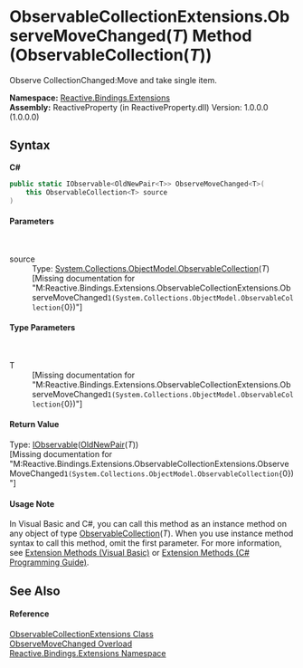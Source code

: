 # ObservableCollectionExtensions.ObserveMoveChanged(*T*) Method (ObservableCollection(*T*))
 

Observe CollectionChanged:Move and take single item.

**Namespace:**&nbsp;<a href="a9fb9c90-d2dd-7420-ec9a-3084892a7996">Reactive.Bindings.Extensions</a><br />**Assembly:**&nbsp;ReactiveProperty (in ReactiveProperty.dll) Version: 1.0.0.0 (1.0.0.0)

## Syntax

**C#**<br />
``` C#
public static IObservable<OldNewPair<T>> ObserveMoveChanged<T>(
	this ObservableCollection<T> source
)

```


#### Parameters
&nbsp;<dl><dt>source</dt><dd>Type: <a href="http://msdn2.microsoft.com/en-us/library/ms668604" target="_blank">System.Collections.ObjectModel.ObservableCollection</a>(*T*)<br />\[Missing <param name="source"/> documentation for "M:Reactive.Bindings.Extensions.ObservableCollectionExtensions.ObserveMoveChanged``1(System.Collections.ObjectModel.ObservableCollection{``0})"\]</dd></dl>

#### Type Parameters
&nbsp;<dl><dt>T</dt><dd>\[Missing <typeparam name="T"/> documentation for "M:Reactive.Bindings.Extensions.ObservableCollectionExtensions.ObserveMoveChanged``1(System.Collections.ObjectModel.ObservableCollection{``0})"\]</dd></dl>

#### Return Value
Type: <a href="http://msdn2.microsoft.com/en-us/library/dd990377" target="_blank">IObservable</a>(<a href="331c93c8-ce0e-1a5a-718c-16e1f7e7c431">OldNewPair</a>(*T*))<br />\[Missing <returns> documentation for "M:Reactive.Bindings.Extensions.ObservableCollectionExtensions.ObserveMoveChanged``1(System.Collections.ObjectModel.ObservableCollection{``0})"\]

#### Usage Note
In Visual Basic and C#, you can call this method as an instance method on any object of type <a href="http://msdn2.microsoft.com/en-us/library/ms668604" target="_blank">ObservableCollection</a>(*T*). When you use instance method syntax to call this method, omit the first parameter. For more information, see <a href="http://msdn.microsoft.com/en-us/library/bb384936.aspx">Extension Methods (Visual Basic)</a> or <a href="http://msdn.microsoft.com/en-us/library/bb383977.aspx">Extension Methods (C# Programming Guide)</a>.

## See Also


#### Reference
<a href="a257b6fe-f47a-21f9-8667-208190ca419d">ObservableCollectionExtensions Class</a><br /><a href="a40d1602-86bb-3a23-bcf8-9a6883488ad2">ObserveMoveChanged Overload</a><br /><a href="a9fb9c90-d2dd-7420-ec9a-3084892a7996">Reactive.Bindings.Extensions Namespace</a><br />